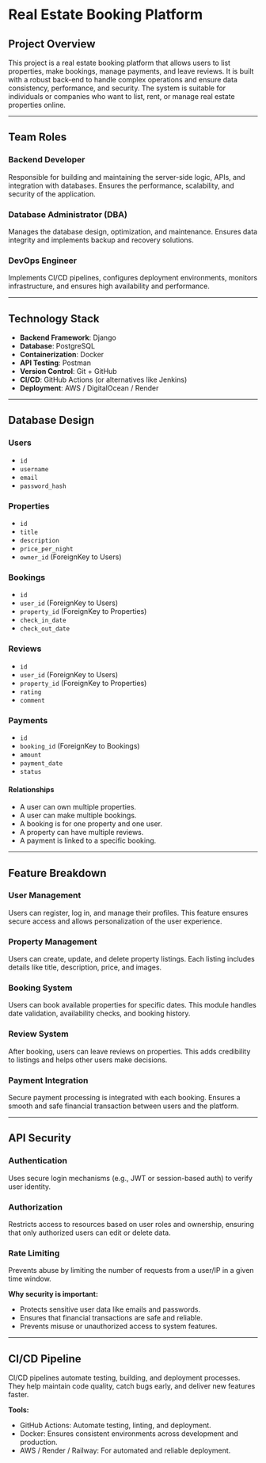 # Real Estate Booking Platform

## Project Overview

This project is a real estate booking platform that allows users to list properties, make bookings, manage payments, and leave reviews. It is built with a robust back-end to handle complex operations and ensure data consistency, performance, and security. The system is suitable for individuals or companies who want to list, rent, or manage real estate properties online.

---

## Team Roles

### Backend Developer
Responsible for building and maintaining the server-side logic, APIs, and integration with databases. Ensures the performance, scalability, and security of the application.

### Database Administrator (DBA)
Manages the database design, optimization, and maintenance. Ensures data integrity and implements backup and recovery solutions.

### DevOps Engineer
Implements CI/CD pipelines, configures deployment environments, monitors infrastructure, and ensures high availability and performance.

---

## Technology Stack

- **Backend Framework**: Django
- **Database**: PostgreSQL
- **Containerization**: Docker
- **API Testing**: Postman
- **Version Control**: Git + GitHub
- **CI/CD**: GitHub Actions (or alternatives like Jenkins)
- **Deployment**: AWS / DigitalOcean / Render

---

## Database Design

### Users
- `id`
- `username`
- `email`
- `password_hash`

### Properties
- `id`
- `title`
- `description`
- `price_per_night`
- `owner_id` (ForeignKey to Users)

### Bookings
- `id`
- `user_id` (ForeignKey to Users)
- `property_id` (ForeignKey to Properties)
- `check_in_date`
- `check_out_date`

### Reviews
- `id`
- `user_id` (ForeignKey to Users)
- `property_id` (ForeignKey to Properties)
- `rating`
- `comment`

### Payments
- `id`
- `booking_id` (ForeignKey to Bookings)
- `amount`
- `payment_date`
- `status`

#### Relationships
- A user can own multiple properties.
- A user can make multiple bookings.
- A booking is for one property and one user.
- A property can have multiple reviews.
- A payment is linked to a specific booking.

---

## Feature Breakdown

### User Management
Users can register, log in, and manage their profiles. This feature ensures secure access and allows personalization of the user experience.

### Property Management
Users can create, update, and delete property listings. Each listing includes details like title, description, price, and images.

### Booking System
Users can book available properties for specific dates. This module handles date validation, availability checks, and booking history.

### Review System
After booking, users can leave reviews on properties. This adds credibility to listings and helps other users make decisions.

### Payment Integration
Secure payment processing is integrated with each booking. Ensures a smooth and safe financial transaction between users and the platform.

---

## API Security

### Authentication
Uses secure login mechanisms (e.g., JWT or session-based auth) to verify user identity.

### Authorization
Restricts access to resources based on user roles and ownership, ensuring that only authorized users can edit or delete data.

### Rate Limiting
Prevents abuse by limiting the number of requests from a user/IP in a given time window.

**Why security is important:**
- Protects sensitive user data like emails and passwords.
- Ensures that financial transactions are safe and reliable.
- Prevents misuse or unauthorized access to system features.

---

## CI/CD Pipeline

CI/CD pipelines automate testing, building, and deployment processes. They help maintain code quality, catch bugs early, and deliver new features faster.

**Tools:**
- GitHub Actions: Automate testing, linting, and deployment.
- Docker: Ensures consistent environments across development and production.
- AWS / Render / Railway: For automated and reliable deployment.
